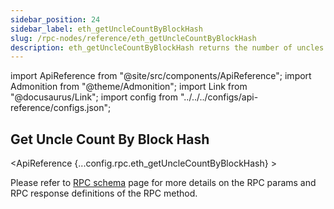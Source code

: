 ```yaml
---
sidebar_position: 24
sidebar_label: eth_getUncleCountByBlockHash
slug: /rpc-nodes/reference/eth_getUncleCountByBlockHash
description: eth_getUncleCountByBlockHash returns the number of uncles for a block matching the given block hash. Useful for analyzing block composition.
---
```


import ApiReference from "@site/src/components/ApiReference";
import Admonition from "@theme/Admonition";
import Link from "@docusaurus/Link";
import config from "../../../configs/api-reference/configs.json";

<head>
    <title>eth_getUncleCountByBlockHash RPC Method - Moralis Documentation</title>
</head>

## Get Uncle Count By Block Hash

<ApiReference {...config.rpc.eth_getUncleCountByBlockHash} >
<Admonition type="info" title="Note">

<p>
Please refer to <a href="/rpc-nodes/reference/evm-rpc-schema">RPC schema</a> page for more details on the RPC params and RPC response definitions of the RPC method. 
</p>
</Admonition>
</ApiReference>
